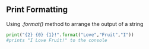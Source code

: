 ## Print Formatting
Using _.format()_ method to arrange the output of a string
```python
print("{2} {0} {1}!".format("Love","Fruit","I"))
#prints "I Love Fruit!" to the console
```